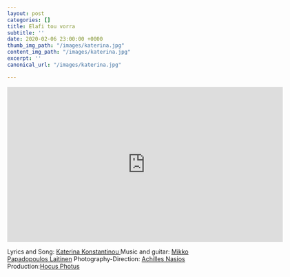 ```yaml
---
layout: post
categories: []
title: Elafi tou vorra
subtitle: ''
date: 2020-02-06 23:00:00 +0000
thumb_img_path: "/images/katerina.jpg"
content_img_path: "/images/katerina.jpg"
excerpt: ''
canonical_url: "/images/katerina.jpg"

---
```

<iframe src="https://player.vimeo.com/video/389205650" width="640" height="360" frameborder="0" allow="autoplay; fullscreen" allowfullscreen></iframe>

Lyrics and Song: <a href="https://www.facebook.com/katerina.konstantinou.1690" target="blank">Katerina Konstantinou </a>Music and guitar: <a href="https://www.facebook.com/mikko.papadopoulos.laitinen" target="blank">Mikko Papadopoulos Laitinen</a> Photography-Direction: <a href="https://www.facebook.com/achilles.nasios" target="blank">Achilles Nasios</a> Production:<a href="https://www.facebook.com/1minute.project/" target="blank">Hocus Photus</a>